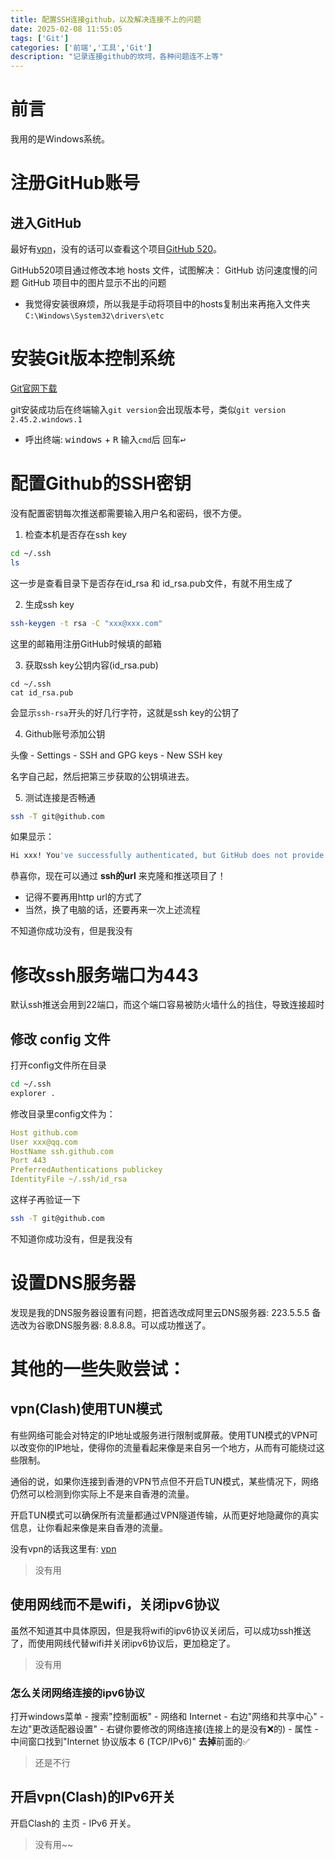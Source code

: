 ```yaml
---
title: 配置SSH连接github，以及解决连接不上的问题
date: 2025-02-08 11:55:05
tags: ['Git']
categories: ['前端','工具','Git']
description: "记录连接github的坎坷，各种问题连不上等"
---
```


# 前言

我用的是Windows系统。

# 注册GitHub账号

## 进入GitHub

最好有[vpn](https://xfltd.org/#/register?code=6LuN3EAQ)，没有的话可以查看这个项目[GitHub 520](https://gitee.com/klmahuaw/GitHub520)。

GitHub520项目通过修改本地 hosts 文件，试图解决： GitHub 访问速度慢的问题 GitHub 项目中的图片显示不出的问题
- 我觉得安装很麻烦，所以我是手动将项目中的hosts复制出来再拖入文件夹`C:\Windows\System32\drivers\etc`

# 安装Git版本控制系统

[Git官网下载](https://git-scm.com/downloads)

git安装成功后在终端输入`git version`会出现版本号，类似`git version 2.45.2.windows.1`
- 呼出终端: <kbd>windows</kbd> + <kbd>R</kbd> 输入`cmd`后 <kbd>回车↩︎</kbd>

# 配置Github的SSH密钥

没有配置密钥每次推送都需要输入用户名和密码，很不方便。

1. 检查本机是否存在ssh key

```bash
cd ~/.ssh
ls
```

这一步是查看目录下是否存在id_rsa 和 id_rsa.pub文件，有就不用生成了

2. 生成ssh key

```bash
ssh-keygen -t rsa -C "xxx@xxx.com"
```

这里的邮箱用注册GitHub时候填的邮箱

3. 获取ssh key公钥内容(id_rsa.pub)

```
cd ~/.ssh
cat id_rsa.pub
```

会显示`ssh-rsa`开头的好几行字符，这就是ssh key的公钥了

4. Github账号添加公钥

头像 - Settings - SSH and GPG keys - New SSH key

名字自己起，然后把第三步获取的公钥填进去。

5. 测试连接是否畅通

```bash
ssh -T git@github.com
```

如果显示：

```bash
Hi xxx! You've successfully authenticated, but GitHub does not provide shell access.
```

恭喜你，现在可以通过 **ssh的url** 来克隆和推送项目了！

- 记得不要再用http url的方式了
- 当然，换了电脑的话，还要再来一次上述流程

不知道你成功没有，但是我没有

# 修改ssh服务端口为443

默认ssh推送会用到22端口，而这个端口容易被防火墙什么的挡住，导致连接超时

## 修改 config 文件

打开config文件所在目录

```bash
cd ~/.ssh
explorer .
```

修改目录里config文件为：

```yaml
Host github.com
User xxx@qq.com
HostName ssh.github.com
Port 443
PreferredAuthentications publickey
IdentityFile ~/.ssh/id_rsa
```

这样子再验证一下

```bash
ssh -T git@github.com
```

不知道你成功没有，但是我没有

# 设置DNS服务器

发现是我的DNS服务器设置有问题，把首选改成阿里云DNS服务器: 223.5.5.5 备选改为谷歌DNS服务器: 8.8.8.8。可以成功推送了。

# 其他的一些失败尝试：

## vpn(Clash)使用TUN模式

有些网络可能会对特定的IP地址或服务进行限制或屏蔽。使用TUN模式的VPN可以改变你的IP地址，使得你的流量看起来像是来自另一个地方，从而有可能绕过这些限制。

通俗的说，如果你连接到香港的VPN节点但不开启TUN模式，某些情况下，网络仍然可以检测到你实际上不是来自香港的流量。

开启TUN模式可以确保所有流量都通过VPN隧道传输，从而更好地隐藏你的真实信息，让你看起来像是来自香港的流量。

没有vpn的话我这里有: [vpn](https://xfltd.org/#/register?code=6LuN3EAQ)

> 没有用

## 使用网线而不是wifi，关闭ipv6协议

虽然不知道其中具体原因，但是我将wifi的ipv6协议关闭后，可以成功ssh推送了，而使用网线代替wifi并关闭ipv6协议后，更加稳定了。

> 没有用

### 怎么关闭网络连接的ipv6协议

打开windows菜单 - 搜索"控制面板" - 网络和 Internet - 右边"网络和共享中心" - 左边"更改适配器设置" - 右键你要修改的网络连接(连接上的是没有❌的) - 属性 - 中间窗口找到"Internet 协议版本 6 (TCP/IPv6)" **去掉**前面的✅ 

> 还是不行

## 开启vpn(Clash)的IPv6开关

开启Clash的 主页 - IPv6 开关。

> 没有用~~ 
